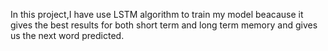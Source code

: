 In this project,I have use LSTM algorithm to train my model beacause it gives the best results for both short term and long term memory and gives us the next word predicted.

